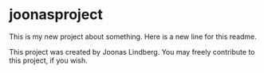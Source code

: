 # joonasproject

This is my new project about something.
Here is a new line for this readme.

This project was created by Joonas Lindberg. You may freely contribute to this project, if you wish.
